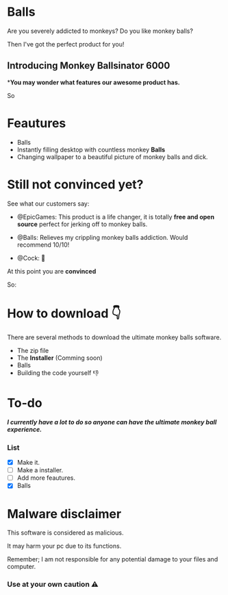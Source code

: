 # Balls
 
Are you severely addicted to monkeys? Do you like monkey balls?

Then I've got the perfect product for you!

## Introducing Monkey Ballsinator 6000

***You may wonder what features our awesome product has.**

So

# Feautures

- Balls
- Instantly filling desktop with countless monkey **Balls**
- Changing wallpaper to a beautiful picture of monkey balls and dick.

# Still not convinced yet?

See what our customers say:

- @EpicGames: This product is a life changer, it is totally **free and open source** perfect for jerking off to monkey balls.

- @Balls: Relieves my crippling monkey balls addiction. Would recommend 10/10!

- @Cock: 💯

At this point you are **convinced**

So:

# How to download 👇

There are several methods to download the ultimate monkey balls software.

- The zip file
- The **Installer** (Comming soon)
- Balls
- Building the code yourself 👎

# To-do
##### I currently have a lot to do so anyone can have the **ultimate monkey ball experience**.

### List
- [x] Make it.
- [ ] Make a installer.
- [ ] Add more feautures.
- [x] Balls

# Malware disclaimer

This software is considered as malicious.

It may harm your pc due to its functions.
 
Remember; I am not responsible for any potential damage to your files and computer.
 
### Use at your own caution ⚠️ 
